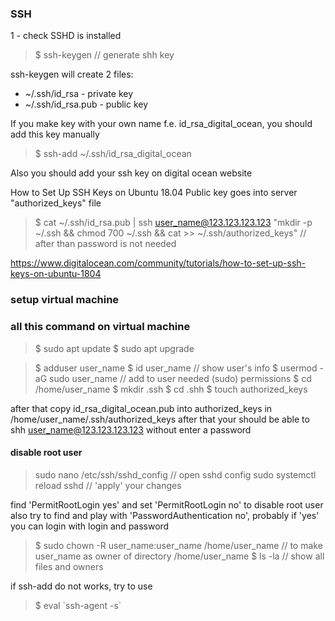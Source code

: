### SSH

1 - check SSHD is installed

> $ ssh-keygen // generate shh key

ssh-keygen will create 2 files:
- ~/.ssh/id_rsa - private key
- ~/.ssh/id_rsa.pub - public key

If you make key with your own name f.e. id_rsa_digital_ocean, you should add this key manually
> $ ssh-add ~/.ssh/id_rsa_digital_ocean

Also you should add your ssh key on digital ocean website

How to Set Up SSH Keys on Ubuntu 18.04
Public key goes into server "authorized_keys" file
> $ cat ~/.ssh/id_rsa.pub | ssh user_name@123.123.123.123 "mkdir -p ~/.ssh && chmod 700 ~/.ssh && cat >> ~/.ssh/authorized_keys" // after than password is not needed

https://www.digitalocean.com/community/tutorials/how-to-set-up-ssh-keys-on-ubuntu-1804

### setup virtual machine

### all this command on virtual machine
> $ sudo apt update
> $ sudo apt upgrade

> $ adduser user_name
> $ id user_name // show user's info
> $ usermod -aG sudo user_name // add to user needed (sudo) permissions
> $ cd /home/user_name
> $ mkdir .ssh
> $ cd .shh
> $ touch authorized_keys

after that copy id_rsa_digital_ocean.pub into authorized_keys in /home/user_name/.ssh/authorized_keys
after that your should be able to shh user_name@123.123.123.123 without enter a password

#### disable root user

> sudo nano /etc/ssh/sshd_config // open sshd config
> sudo systemctl reload sshd // 'apply' your changes

find 'PermitRootLogin yes' and set 'PermitRootLogin no' to disable root user
also try to find and play with 'PasswordAuthentication no', probably if 'yes' you can login with login and password

> $ sudo chown -R user_name:user_name /home/user_name // to make user_name as owner of directory /home/user_name
> $ ls -la // show all files and owners

if ssh-add do not works, try to use
> $ eval \`ssh-agent -s\`
